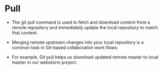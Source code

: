 # Pull

* The git pull command is used to fetch and download content from a remote repository and immediately update the local repository to match that content.

* Merging remote upstream changes into your local repository is a common task in Git-based collaboration work flows.

* For example, Git pull helps us download updated remote master to local master in our webstorm project.
